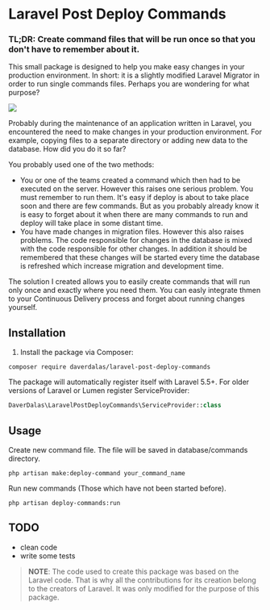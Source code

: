 # Laravel Post Deploy Commands
### TL;DR: Create command files that will be run once so that you don't have to remember about it.

This small package is designed to help you make easy changes in your production environment. In short: it is a slightly modified Laravel Migrator in order to run single commands files. Perhaps you are wondering for what purpose?

![](https://i.imgur.com/Br00TCn.gif)

Probably during the maintenance of an application written in Laravel, you encountered the need to make changes in your production environment. For example, copying files to a separate directory or adding new data to the database. How did you do it so far?

You probably used one of the two methods:  

- You or one of the teams created a command which then had to be executed on the server. However this raises one serious problem. You must remember to run them. It's easy if deploy is about to take place soon and there are few commands. But as you probably already know it is easy to forget about it when there are many commands to run and deploy will take place in some distant time.
- You have made changes in migration files. However this also raises problems. The code responsible for changes in the database is mixed with the code responsible for other changes. In addition it should be remembered that these changes will be started every time the database is refreshed which increase migration and development time.

The solution I created allows you to easily create commands that will run only once and exactly where you need them. You can easly integrate thmen to your Continuous Delivery process and forget about running changes yourself.

## Installation
1. Install the package via Composer:
```
composer require daverdalas/laravel-post-deploy-commands
```
The package will automatically register itself with Laravel 5.5+. For older versions of Laravel or Lumen register ServiceProvider:
```php
DaverDalas\LaravelPostDeployCommands\ServiceProvider::class
```

## Usage
Create new command file. The file will be saved in database/commands directory.
```
php artisan make:deploy-command your_command_name
```
Run new commands (Those which have not been started before).
```
php artisan deploy-commands:run
```

## TODO
- clean code
- write some tests

> **NOTE**: The code used to create this package was based on the Laravel code. That is why all the contributions for its creation belong to the creators of Laravel. It was only modified for the purpose of this package.
